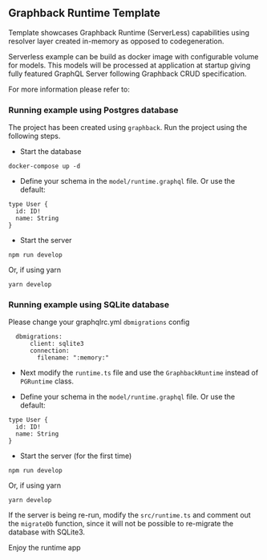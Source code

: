 ## Graphback Runtime Template

Template showcases Graphback Runtime (ServerLess) capabilities using
resolver layer created in-memory as opposed to codegeneration.

Serverless example can be build as docker image with configurable volume for models. 
This models will be processed at application at startup giving fully featured GraphQL Server 
following Graphback CRUD specification.

For more information please refer to: 

### Running example using Postgres database

The project has been created using `graphback`. Run the project using the following steps.

- Start the database

```
docker-compose up -d
```

- Define your schema in the `model/runtime.graphql` file. Or use the default:

```
type User {
  id: ID!
  name: String
}
```

- Start the server

```
npm run develop
```

Or, if using yarn

```
yarn develop
```

### Running example using SQLite database

Please change your graphqlrc.yml `dbmigrations` config

```
  dbmigrations:
      client: sqlite3
      connection:
        filename: ":memory:"
```

- Next modify the `runtime.ts` file and use the `GraphbackRuntime` instead of `PGRuntime` class.

- Define your schema in the `model/runtime.graphql` file. Or use the default:

```
type User {
  id: ID!
  name: String
}
```

- Start the server (for the first time)

```
npm run develop
```

Or, if using yarn

```
yarn develop
```

If the server is being re-run, modify the `src/runtime.ts` and comment out the `migrateDb` function, since it will not be possible to re-migrate the database with SQLite3.

Enjoy the runtime app
